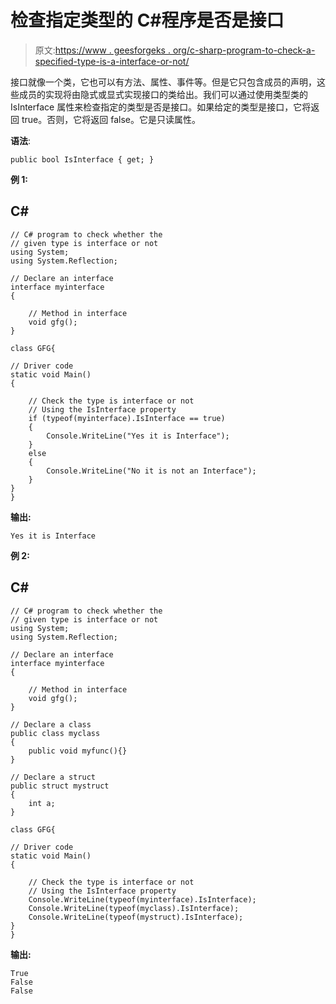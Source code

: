 # 检查指定类型的 C#程序是否是接口

> 原文:[https://www . geesforgeks . org/c-sharp-program-to-check-a-specified-type-is-a-interface-or-not/](https://www.geeksforgeeks.org/c-sharp-program-to-check-a-specified-type-is-an-interface-or-not/)

接口就像一个类，它也可以有方法、属性、事件等。但是它只包含成员的声明，这些成员的实现将由隐式或显式实现接口的类给出。我们可以通过使用类型类的 IsInterface 属性来检查指定的类型是否是接口。如果给定的类型是接口，它将返回 true。否则，它将返回 false。它是只读属性。

**语法**:

```
public bool IsInterface { get; }
```

**例 1:**

## C#

```
// C# program to check whether the 
// given type is interface or not
using System;
using System.Reflection;

// Declare an interface
interface myinterface
{

    // Method in interface
    void gfg();
}

class GFG{

// Driver code
static void Main()
{

    // Check the type is interface or not
    // Using the IsInterface property
    if (typeof(myinterface).IsInterface == true) 
    {
        Console.WriteLine("Yes it is Interface");
    }
    else 
    {
        Console.WriteLine("No it is not an Interface");
    }
}
}
```

**输出:**

```
Yes it is Interface
```

**例 2:**

## C#

```
// C# program to check whether the 
// given type is interface or not
using System;
using System.Reflection;

// Declare an interface
interface myinterface
{

    // Method in interface
    void gfg();
}

// Declare a class
public class myclass
{
    public void myfunc(){}
}

// Declare a struct
public struct mystruct
{
    int a;
}

class GFG{

// Driver code
static void Main()
{

    // Check the type is interface or not
    // Using the IsInterface property
    Console.WriteLine(typeof(myinterface).IsInterface);
    Console.WriteLine(typeof(myclass).IsInterface);
    Console.WriteLine(typeof(mystruct).IsInterface);
}
}
```

**输出:**

```
True
False
False
```